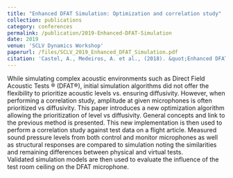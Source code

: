 ```yaml
---
title: "Enhanced DFAT Simulation: Optimization and correlation study"
collection: publications
category: conferences
permalink: /publication/2019-Enhanced-DFAT-Simulation
date: 2019
venue: 'SCLV Dynamics Workshop'
paperurl: /files/SCLV_2019_Enhanced_DFAT_Simulation.pdf
citation: 'Castel, A., Medeiros, A. et al., (2018). &quot;Enhanced DFAT Simulation: Optimization and correlation study.&quot; <i>SCLV Dynamics Workshop 2019</i>.'
---
```

While simulating complex acoustic environments such as Direct Field Acoustic Tests ® (DFAT®), initial simulation algorithms did not offer the flexibility to prioritize acoustic levels vs. ensuring diffusivity. However, when performing a correlation study, amplitude at given microphones is often prioritized vs diffusivity. This paper introduces a new optimization algorithm allowing the prioritization of level vs diffusivity. General concepts and link to the previous method is presented. This new implementation is then used to perform a correlation study against test data on a flight article. Measured sound pressure levels from both control and monitor microphones as well as structural responses are compared to simulation noting the similarities and remaining differences between physical and virtual tests. Validated simulation models are then used to evaluate the influence of the test room ceiling on the DFAT microphone.
